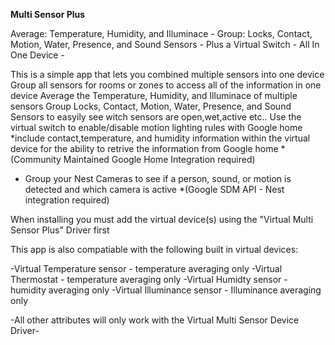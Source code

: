 <b>Multi Sensor Plus</b>

Average: Temperature, Humidity, and Illuminace   -  Group:  Locks, Contact, Motion, Water, Presence, and Sound Sensors  - Plus  a Virtual Switch
                                                        -  All In One Device  -

This is a simple app that lets you combined multiple sensors into one device
Group all sensors for rooms or zones to access all of the information in one device
Average the Temperature, Humidity, and Illuminace of multiple sensors
Group Locks, Contact, Motion, Water, Presence, and Sound Sensors to easyily see witch sensors are open,wet,active etc..
Use the virtual switch to enable/disable motion lighting rules with Google home
 *include contact,temperature, and humidity information within the virtual device for the ability to retrive the information from Google home
                   *(Community Maintained Google Home Integration required)
                   
* Group your Nest Cameras to see if a person, sound, or motion is detected and which camera is active
                   *(Google SDM API - Nest integration required)

                   
 
When installing you must add the virtual device(s) using the "Virtual Multi Sensor Plus" Driver first


This app is also compatiable with the following built in virtual devices:

-Virtual Temperature sensor   - temperature averaging only
-Virtual Thermostat           - temperature averaging only
-Virtual Humidty sensor       - humidity averaging only
-Virtual Illuminance sensor   - Illuminance averaging only

-All other attributes will only work with the Virtual Multi Sensor Device Driver-
